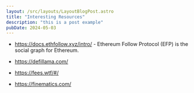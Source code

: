 ```yaml
---
layout: /src/layouts/LayoutBlogPost.astro
title: "Interesting Resources"
description: "this is a post example"
pubDate: 2024-05-03
---
```



* https://docs.ethfollow.xyz/intro/ - Ethereum Follow Protocol (EFP) is the social graph for Ethereum.


* https://defillama.com/
* https://fees.wtf/#/
* https://finematics.com/